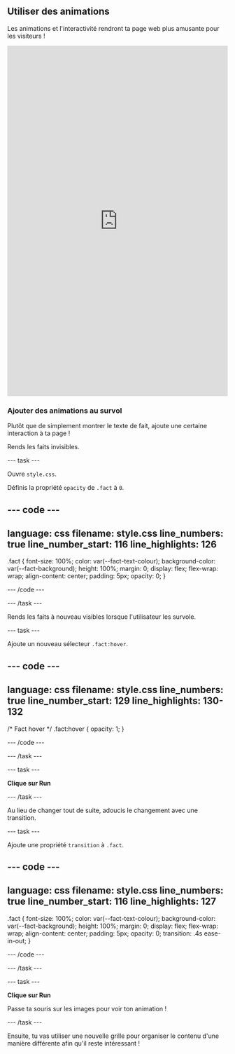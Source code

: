 ## Utiliser des animations

Les animations et l'interactivité rendront ta page web plus amusante pour les visiteurs !

<iframe src="https://editor.raspberrypi.org/fr-FR/embed/viewer/welcome-to-antarctica-step6" width="100%" height="800" frameborder="0" marginwidth="0" marginheight="0" allowfullscreen> </iframe>

### Ajouter des animations au survol

Plutôt que de simplement montrer le texte de fait, ajoute une certaine interaction à ta page !

Rends les faits invisibles.

--- task ---

Ouvre `style.css`.

Définis la propriété `opacity` de `.fact` à `0`.

--- code ---
---
language: css
filename: style.css
line_numbers: true
line_number_start: 116
line_highlights: 126
---

.fact {
  font-size: 100%;
  color: var(--fact-text-colour);
  background-color: var(--fact-background);
  height: 100%;
  margin: 0;
  display: flex;
  flex-wrap: wrap;
  align-content: center;
  padding: 5px;
  opacity: 0;
}

--- /code ---

--- /task ---

Rends les faits à nouveau visibles lorsque l'utilisateur les survole.

--- task ---

Ajoute un nouveau sélecteur `.fact:hover`.

--- code ---
---
language: css
filename: style.css
line_numbers: true
line_number_start: 129
line_highlights: 130-132
---

/* Fact hover */
.fact:hover {
  opacity: 1;
}

--- /code ---

--- /task ---

--- task ---

**Clique sur Run**

--- /task ---

Au lieu de changer tout de suite, adoucis le changement avec une transition.

--- task ---

Ajoute une propriété `transition` à `.fact`.

--- code ---
---
language: css
filename: style.css
line_numbers: true
line_number_start: 116
line_highlights: 127
---

.fact {
  font-size: 100%;
  color: var(--fact-text-colour);
  background-color: var(--fact-background);
  height: 100%;
  margin: 0;
  display: flex;
  flex-wrap: wrap;
  align-content: center;
  padding: 5px;
  opacity: 0;
  transition: .4s ease-in-out;
}

--- /code ---

--- /task ---

--- task ---

**Clique sur Run**

Passe ta souris sur les images pour voir ton animation !

--- /task ---

Ensuite, tu vas utiliser une nouvelle grille pour organiser le contenu d'une manière différente afin qu'il reste intéressant !
